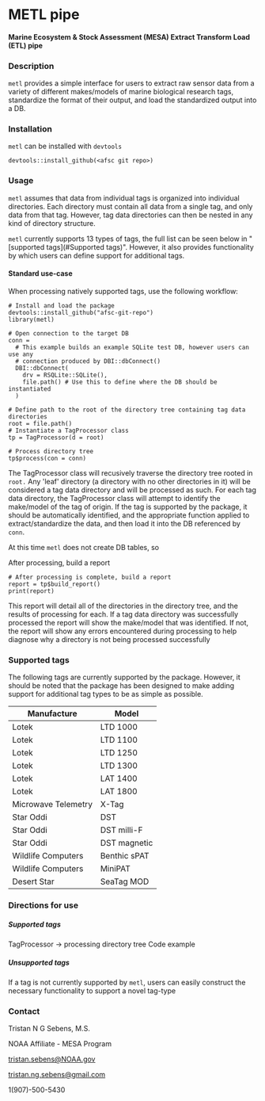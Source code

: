 # METL pipe
#### Marine Ecosystem & Stock Assessment (MESA) Extract Transform Load (ETL) pipe

### Description

`metl` provides a simple interface for users to extract raw sensor data from a variety of different makes/models of marine biological research tags, standardize the format of their output, and load the standardized output into a DB.

### Installation
`metl` can be installed with `devtools`
```
devtools::install_github(<afsc git repo>)
```

### Usage

`metl` assumes that data from individual tags is organized into individual directories. Each directory must contain all data from a single tag, and only data from that tag. However, tag data directories can then be nested in any kind of directory structure.

`metl` currently supports 13 types of tags, the full list can be seen below in "[supported tags](#Supported tags)". However, it also provides functionality by which users can define support for additional tags.

#### Standard use-case
When processing natively supported tags, use the following workflow:
```
# Install and load the package
devtools::install_github("afsc-git-repo")
library(metl)

# Open connection to the target DB
conn = 
  # This example builds an example SQLite test DB, however users can use any
  # connection produced by DBI::dbConnect()
  DBI::dbConnect(
    drv = RSQLite::SQLite(),
    file.path() # Use this to define where the DB should be instantiated
  )

# Define path to the root of the directory tree containing tag data directories 
root = file.path()
# Instantiate a TagProcessor class
tp = TagProcessor(d = root)

# Process directory tree 
tp$process(con = conn) 
```
The TagProcessor class will recusively traverse the directory tree rooted in `root.` Any 'leaf' directory (a directory with no other directories in it) will be considered a tag data directory and will be processed as such. For each tag data directory, the TagProcessor class will attempt to identify the make/model of the tag of origin. If the tag is supported by the package, it should be automatically identified, and the appropriate function applied to extract/standardize the data, and then load it into the DB referenced by `conn`.

At this time `metl` does not create DB tables, so 

After processing, build a report
```
# After processing is complete, build a report
report = tp$build_report()
print(report)
```
This report will detail all of the directories in the directory tree, and the results of processing for each. If a tag data directory was successfully processed the report will show the make/model that was identified. If not, the report will show any errors encountered during processing to help diagnose why a directory is not being processed successfully

### Supported tags
The following tags are currently supported by the package. However, it should be noted that the package has been designed to make adding support for additional tag types to be as simple as possible.

Manufacture  | Model
------------- | -------------
Lotek | LTD 1000
Lotek | LTD 1100
Lotek | LTD 1250
Lotek | LTD 1300
Lotek | LAT 1400
Lotek | LAT 1800
Microwave Telemetry | X-Tag
Star Oddi | DST
Star Oddi | DST milli-F
Star Oddi | DST magnetic
Wildlife Computers | Benthic sPAT
Wildlife Computers | MiniPAT
Desert Star | SeaTag MOD

### Directions for use

##### Supported tags

TagProcessor -> processing directory tree
Code example

##### Unsupported tags

If a tag is not currently supported by `metl`, users can easily construct the necessary functionality to support a novel tag-type







### Contact

Tristan N G Sebens, M.S.

NOAA Affiliate - MESA Program

tristan.sebens@NOAA.gov

tristan.ng.sebens@gmail.com

1(907)-500-5430
